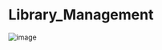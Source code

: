 # Library_Management

![image](https://github.com/MrinalAnand21/Frappe_Dev-hiring-test/assets/88776262/62144f6c-b098-419a-be4e-8c2e067c90f6)
